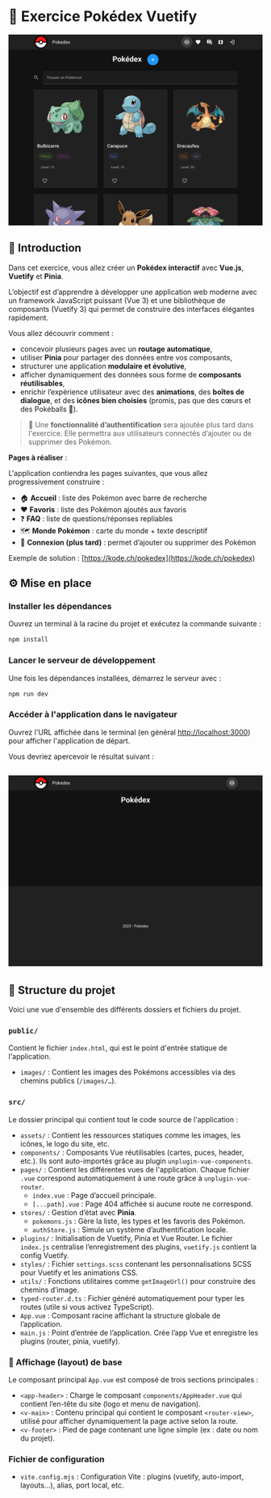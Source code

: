 # 📕 Exercice Pokédex Vuetify
![screeshot-final.png](public/screeshot-final.png)
## 🧭 Introduction

Dans cet exercice, vous allez créer un **Pokédex interactif** avec **Vue.js**, **Vuetify** et **Pinia**.

L’objectif est d’apprendre à développer une application web moderne avec un framework JavaScript puissant (Vue 3) et une bibliothèque de composants (Vuetify 3) qui permet de construire des interfaces élégantes rapidement.

Vous allez découvrir comment :

- concevoir plusieurs pages avec un **routage automatique**,
- utiliser **Pinia** pour partager des données entre vos composants,
- structurer une application **modulaire et évolutive**,
- afficher dynamiquement des données sous forme de **composants réutilisables**,
- enrichir l’expérience utilisateur avec des **animations**, des **boîtes de dialogue**, et des **icônes bien choisies** (promis, pas que des cœurs et des Pokéballs 🥲).

> 🔐 Une **fonctionnalité d’authentification** sera ajoutée plus tard dans l'exercice. Elle permettra aux utilisateurs connectés d’ajouter ou de supprimer des Pokémon.

**Pages à réaliser** :

L'application contiendra les pages suivantes, que vous allez progressivement construire :

- 🏠 **Accueil** : liste des Pokémon avec barre de recherche
- ❤️ **Favoris** : liste des Pokémon ajoutés aux favoris
- ❓ **FAQ** : liste de questions/réponses repliables
- 🗺️ **Monde Pokémon** : carte du monde + texte descriptif
- 🔐 **Connexion (plus tard)** : permet d’ajouter ou supprimer des Pokémon

Exemple de solution : [https://kode.ch/pokedex](https://kode.ch/pokedex)

## ⚙️ Mise en place

### Installer les dépendances

Ouvrez un terminal à la racine du projet et exécutez la commande suivante :

```bash
npm install
```

### Lancer le serveur de développement

Une fois les dépendances installées, démarrez le serveur avec :

```bash
npm run dev
```

### Accéder à l'application dans le navigateur

Ouvrez l'URL affichée dans le terminal (en général [http://localhost:3000](http://localhost:3000)) pour afficher l'application de départ.

Vous devriez apercevoir le résultat suivant :

![screeshot-start.png](public/screeshot-start.png)
---

## 📁 Structure du projet

Voici une vue d'ensemble des différents dossiers et fichiers du projet.

### `public/`

Contient le fichier `index.html`, qui est le point d'entrée statique de l'application.

- `images/` : Contient les images des Pokémons accessibles via des chemins publics (`/images/…`).

### `src/`

Le dossier principal qui contient tout le code source de l'application :

- `assets/` : Contient les ressources statiques comme les images, les icônes, le logo du site, etc.
- `components/` : Composants Vue réutilisables (cartes, puces, header, etc.). Ils sont auto-importés grâce au plugin `unplugin-vue-components`.
- `pages/` : Contient les différentes vues de l'application. Chaque fichier `.vue` correspond automatiquement à une route grâce à `unplugin-vue-router`.
    - `index.vue` : Page d’accueil principale.
    - `[...path].vue` : Page 404 affichée si aucune route ne correspond.
- `stores/` : Gestion d’état avec **Pinia**.
    - `pokemons.js` : Gère la liste, les types et les favoris des Pokémon.
    - `authStore.js` : Simule un système d’authentification locale.
- `plugins/` : Initialisation de Vuetify, Pinia et Vue Router. Le fichier `index.js` centralise l’enregistrement des plugins, `vuetify.js` contient la config Vuetify.
- `styles/` : Fichier `settings.scss` contenant les personnalisations SCSS pour Vuetify et les animations CSS.
- `utils/` : Fonctions utilitaires comme `getImageUrl()` pour construire des chemins d’image.
- `typed-router.d.ts` : Fichier généré automatiquement pour typer les routes (utile si vous activez TypeScript).
- `App.vue` : Composant racine affichant la structure globale de l’application.
- `main.js` : Point d’entrée de l’application. Crée l’app Vue et enregistre les plugins (router, pinia, vuetify).

### 🧩 Affichage (layout) de base

Le composant principal `App.vue` est composé de trois sections principales :

- `<app-header>` : Charge le composant `components/AppHeader.vue` qui contient l’en-tête du site (logo et menu de navigation).
- `<v-main>` : Contenu principal qui contient le composant `<router-view>`, utilisé pour afficher dynamiquement la page active selon la route.
- `<v-footer>` : Pied de page contenant une ligne simple (ex : date ou nom du projet).

### Fichier de configuration

- `vite.config.mjs` : Configuration Vite : plugins (vuetify, auto-import, layouts...), alias, port local, etc.&#x20;
